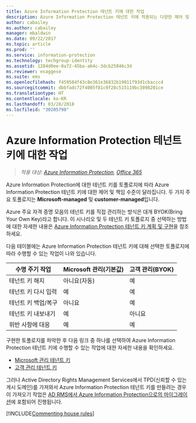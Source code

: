 ```yaml
---
title: Azure Information Protection 테넌트 키에 대한 작업
description: Azure Information Protection 테넌트 키에 적용되는 다양한 제어 및 책임 수준에 대해 알아봅니다.
author: cabailey
ms.author: cabailey
manager: mbaldwin
ms.date: 09/22/2017
ms.topic: article
ms.prod: ''
ms.service: information-protection
ms.technology: techgroup-identity
ms.assetid: 1284d0ee-0a72-45ba-a64c-3dcb25846c3d
ms.reviewer: esaggese
ms.suite: ems
ms.openlocfilehash: f459504f43c8e361e36832b19011f93d1cbaccc4
ms.sourcegitcommit: dbbfadc72f4005f81c9f28c515119bc3098201ce
ms.translationtype: HT
ms.contentlocale: ko-KR
ms.lasthandoff: 03/28/2018
ms.locfileid: "30205798"
---
```

# <a name="operations-for-your-azure-information-protection-tenant-key"></a>Azure Information Protection 테넌트 키에 대한 작업

>*적용 대상: [Azure Information Protection](https://azure.microsoft.com/pricing/details/information-protection), [Office 365](http://download.microsoft.com/download/E/C/F/ECF42E71-4EC0-48FF-AA00-577AC14D5B5C/Azure_Information_Protection_licensing_datasheet_EN-US.pdf)*

Azure Information Protection에 대한 테넌트 키를 토폴로지에 따라 Azure Information Protection 테넌트 키에 대한 제어 및 책임 수준이 달라집니다. 두 가지 주요 토폴로지는 **Microsoft-managed** 및 **customer-managed**입니다.

Azure 주요 자격 증명 모음의 테넌트 키를 직접 관리하는 방식은 대개 BYOK(Bring Your Own Key)라고 합니다. 이 시나리오 및 두 테넌트 키 토폴로지 중 선택하는 방법에 대한 자세한 내용은 [Azure Information Protection 테넌트 키 계획 및 구현](../plan-design/plan-implement-tenant-key.md)을 참조하세요.

다음 테이블에는 Azure Information Protection 테넌트 키에 대해 선택한 토폴로지에 따라 수행할 수 있는 작업이 나와 있습니다.

|수명 주기 작업|Microsoft 관리(기본값)|고객 관리(BYOK)|
|-----------------------|-------------------------------|---------------------------|
|테넌트 키 해지|아니요(자동)|예|
|테넌트 키 다시 입력|예|예|
|테넌트 키 백업/복구|아니요|예|
|테넌트 키 내보내기|예|아니요|
|위반 사항에 대응|예|예|

구현한 토폴로지를 파악한 후 다음 링크 중 하나를 선택하여 Azure Information Protection 테넌트 키에 수행할 수 있는 작업에 대한 자세한 내용을 확인하세요.

- [Microsoft 관리 테넌트 키](operations-microsoft-managed-tenant-key.md)
- [고객 관리 테넌트 키](operations-customer-managed-tenant-key.md)

그러나 Active Directory Rights Management Services에서 TPD(신뢰할 수 있는 게시 도메인)를 가져와서 Azure Information Protection 테넌트 키를 만들려는 경우 이 가져오기 작업은 [AD RMS에서 Azure Information Protection으로의 마이그레이션](../plan-design/migrate-from-ad-rms-to-azure-rms.md)에 포함되어 진행됩니다.  

[!INCLUDE[Commenting house rules](../includes/houserules.md)]
